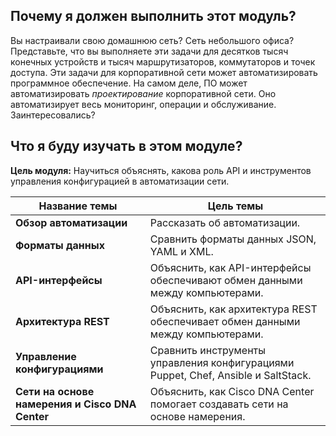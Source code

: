 <!-- 14.0.1 -->
## Почему я должен выполнить этот модуль?

Вы настраивали свою домашнюю сеть? Сеть небольшого офиса? Представьте, что вы выполняете эти задачи для десятков тысяч конечных устройств и тысяч маршрутизаторов, коммутаторов и точек доступа. Эти задачи для корпоративной сети может автоматизировать программное обеспечение. На самом деле, ПО может автоматизировать _проектирование_ корпоративной сети. Оно автоматизирует весь мониторинг, операции и обслуживание. Заинтересовались?

<!-- 14.0.2 -->
## Что я буду изучать в этом модуле?

**Цель модуля:** Научиться объяснять, какова роль API и инструментов управления конфигурацией в автоматизации сети.

| Название темы | Цель темы |
| --- | --- |
| **Обзор автоматизации** | Рассказать об автоматизации. |
| **Форматы данных** | Сравнить форматы данных JSON, YAML и XML. |
| **⁪API-интерфейсы** | Объяснить, как API-интерфейсы обеспечивают обмен данными между компьютерами. |
| **Архитектура REST** | Объяснить, как архитектура REST обеспечивает обмен данными между компьютерами. |
| **Управление конфигурациями** | Сравнить инструменты управления конфигурациями Puppet, Chef, Ansible и SaltStack. |
| **Сети на основе намерения и Cisco DNA Center** | Объяснить, как Cisco DNA Center помогает создавать сети на основе намерения. |

